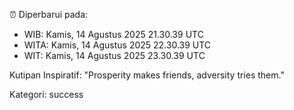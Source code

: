 ⏰ Diperbarui pada:
- WIB: Kamis, 14 Agustus 2025 21.30.39 UTC
- WITA: Kamis, 14 Agustus 2025 22.30.39 UTC
- WIT: Kamis, 14 Agustus 2025 23.30.39 UTC

Kutipan Inspiratif:
"Prosperity makes friends, adversity tries them."


Kategori: success

